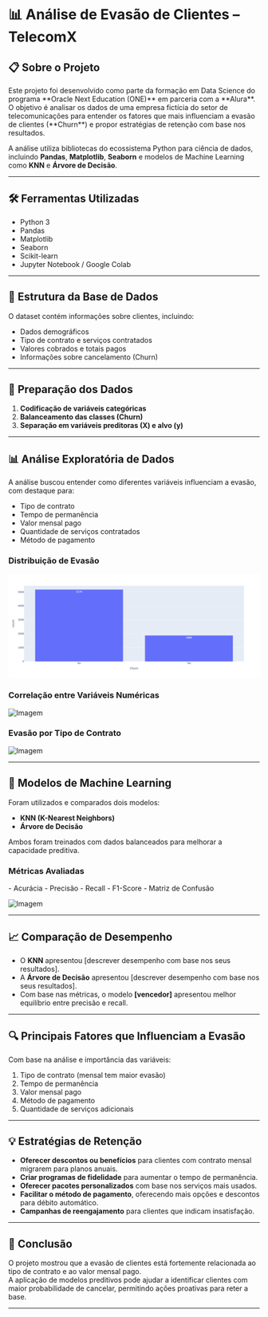 # 📊 Análise de Evasão de Clientes – TelecomX

<h2> 📋 Sobre o Projeto </h2>
Este projeto foi desenvolvido como parte da formação em Data Science do programa **Oracle Next Education (ONE)** em parceria com a **Alura**.  
O objetivo é analisar os dados de uma empresa fictícia do setor de telecomunicações para entender os fatores que mais influenciam a evasão de clientes (**Churn**) e propor estratégias de retenção com base nos resultados.

A análise utiliza bibliotecas do ecossistema Python para ciência de dados, incluindo **Pandas**, **Matplotlib**, **Seaborn** e modelos de Machine Learning como **KNN** e **Árvore de Decisão**.

---

<h2> 🛠️ Ferramentas Utilizadas </h2>

- Python 3
- Pandas
- Matplotlib
- Seaborn
- Scikit-learn
- Jupyter Notebook / Google Colab

---

<h2> 📂 Estrutura da Base de Dados </h2>

O dataset contém informações sobre clientes, incluindo:
- Dados demográficos
- Tipo de contrato e serviços contratados
- Valores cobrados e totais pagos
- Informações sobre cancelamento (Churn)

---

<h2> 🧹 Preparação dos Dados </h2>

1. **Codificação de variáveis categóricas**
2. **Balanceamento das classes (Churn)**
3. **Separação em variáveis preditoras (X) e alvo (y)**

---

<h2> 📊 Análise Exploratória de Dados </h2>

A análise buscou entender como diferentes variáveis influenciam a evasão, com destaque para:
- Tipo de contrato
- Tempo de permanência
- Valor mensal pago
- Quantidade de serviços contratados
- Método de pagamento

<h3> Distribuição de Evasão </h3>

![Imagem](imagens/evasao.png)

<h3> Correlação entre Variáveis Numéricas </h3>

![Imagem](images/matriz_correlacao.png)

<h3> Evasão por Tipo de Contrato </h3>

![Imagem](images/evasao_contrato.png)

---

<h2> 🤖 Modelos de Machine Learning </h2>

Foram utilizados e comparados dois modelos:
- **KNN (K-Nearest Neighbors)**
- **Árvore de Decisão**

Ambos foram treinados com dados balanceados para melhorar a capacidade preditiva.

<h3> Métricas Avaliadas </h3>
- Acurácia
- Precisão
- Recall
- F1-Score
- Matriz de Confusão

![Imagem](images/comparacao_modelos.png)

---

<h2> 📈 Comparação de Desempenho </h2>

- O **KNN** apresentou [descrever desempenho com base nos seus resultados].
- A **Árvore de Decisão** apresentou [descrever desempenho com base nos seus resultados].
- Com base nas métricas, o modelo **[vencedor]** apresentou melhor equilíbrio entre precisão e recall.

---

<h2> 🔍 Principais Fatores que Influenciam a Evasão </h2>

Com base na análise e importância das variáveis:
1. Tipo de contrato (mensal tem maior evasão)
2. Tempo de permanência
3. Valor mensal pago
4. Método de pagamento
5. Quantidade de serviços adicionais

---

<h2> 💡 Estratégias de Retenção </h2>

- **Oferecer descontos ou benefícios** para clientes com contrato mensal migrarem para planos anuais.
- **Criar programas de fidelidade** para aumentar o tempo de permanência.
- **Oferecer pacotes personalizados** com base nos serviços mais usados.
- **Facilitar o método de pagamento**, oferecendo mais opções e descontos para débito automático.
- **Campanhas de reengajamento** para clientes que indicam insatisfação.

---

<h2> 📌 Conclusão </h2>

O projeto mostrou que a evasão de clientes está fortemente relacionada ao tipo de contrato e ao valor mensal pago.  
A aplicação de modelos preditivos pode ajudar a identificar clientes com maior probabilidade de cancelar, permitindo ações proativas para reter a base.

---
